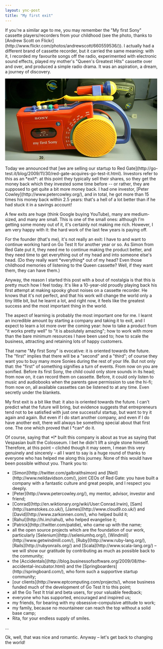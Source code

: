 ```yaml
---
layout: ync-post
title: "My first exit"
---
```


<p>If you're a similar age to me, you may remember the "My first Sony" cassette players/recorders
from your childhood (see the photo, thanks to
[Andrew Scott on Flickr](http://www.flickr.com/photos/andrewscott/660559536/)). I actually had a
different brand of cassette recorder, but it carried the same meaning: with it, I recorded my
favourite songs off the radio, experimented with electronic sound effects, played my mother's
"Queen's Greatest Hits" cassette over and over, and produced a simple radio drama. It was an
aspiration, a dream, a journey of
discovery.</p>

<a
href="http://www.flickr.com/photos/andrewscott/660559536/"><img
src="/static/2009/11/my_first_sony.jpg" alt="My First Sony by Andrew Scott on Flickr (Creative
Commons)" width="500" height="268"
/></a>

<p>Today we announced that
[we are selling our startup to Red
Gate](http://go-test.it/blog/2009/11/30/red-gate-acquires-go-test-it.html). Investors refer to this
as an *exit*: at this point they typically sell their shares, so they get the money back which they
invested some time before -- or rather, they are supposed to get quite a bit more money back. I had
one investor,
[Peter Cowley](http://www.petercowley.org/), and in total, he got more than 15 times his money back
within 2.5 years: that's a hell of a lot better than if he had stuck it in a savings
account!</p>

<p>A few exits are huge (think Google buying YouTube), many are medium-sized, and many
are small. This is one of the small ones: although I'm getting some money out of it, it's certainly
not making me rich. However, I am very happy with it: the hard work of the last few years is paying
off.</p>

<p>For the founder (that's me), it's not really an exit: I have to and want to continue
working hard on Go Test It for another year or so. As Simon from Red Gate put it, they need me to
continue making the product better, and they need time to get everything out of my head and into
someone else's head. (Do they really want *everything* out of my head? Even those childhood memories
of listening to the Queen cassette? Well, if they want them, they can have
them.)</p>

<p>Anyway, the reason I started this post with a bout of nostalgia is that this is
pretty much how I feel today. It's like a 10-year-old proudly playing back his first attempt at
making spooky ghost noises on a cassette recorder. He knows that it's not perfect, and that his work
will change the world only a tiny little bit, but he learnt a lot, and right now, it feels like the
greatest success and the most important thing in the
world.</p>

<p>The aspect of learning is probably the most important one for me. I learnt an
incredible amount by starting a company and taking it to exit, and I expect to learn a lot more over
the coming year: how to take a product from "it works pretty well" to "it is absolutely amazing";
how to work with more than the bare minimum resources I have been used to; how to scale the
business, attracting and retaining lots of happy
customers.</p>

<p>That name "My first Sony" is evocative: it is oriented towards the future. The
"first" implies that there will be a "second" and a "third"; of course they want you to buy many
more Sonies during the rest of your life. But not only that: the "first" of something signifies a
turn of events. From now on you are sonified. Before its first Sony, the child could only store
sounds in its head; from now on, it can record them on cassette. Before, it could only listen to
music and audiobooks when the parents gave permission to use the hi-fi; from now on, all available
cassettes can be listened to at any time. Even secretly under the
blankets.</p>

<p>My first exit is a bit like that: it also is oriented towards the future. I can't
predict what the future will bring, but evidence suggests that entrepreneurs tend not to be
satisfied with just one successful startup, but want to try it again and again. But even if I do
start another company, and even if I do have another exit, there will always be something special
about that first one. The one which proved that I *can* do
it.</p>

<p>Of course, saying that *I* built this company is about as true as saying that Vespasian
built the Colosseum. I bet he didn't lift a single stone himself. Therefore, at this point &ndash;
clich&eacute;d though it may seem, I mean this very genuinely and sincerely &ndash; all I want to
say is a huge round of thanks to everyone who has helped me along this journey. None of this would
have been possible without you. Thank you
to:</p>

<ul><li>[Simon](http://twitter.com/galbraithsimon) and
[Neil](http://www.neildavidson.com/), joint CEOs of Red Gate: you have built a company with a
fantastic culture and great people, and I respect you
deeply.</li>
<li>[Peter](http://www.petercowley.org/), my mentor, advisor, investor and
friend;</li>
<li>[Conrad](http://en.wiktionary.org/wiki/User:Conrad.Irwin),
[Sam](http://samstokes.co.uk/),
[James](http://www.cloud9.co.uk/) and
[David](http://www.zarkonnen.com/), who helped build
it;</li>
<li>[Rahul](http://hi.im/rahul), who helped evangelise
it;</li>
<li>[Patrick](http://twitter.com/patdie), who came up with the
name;</li>
<li>all the open source projects which are the foundation of our work, particularly
[Selenium](http://seleniumhq.org/),
[Windmill](http://www.getwindmill.com/),
[Ruby](http://www.ruby-lang.org/),
[Rails](http://rubyonrails.org/) and
[Scala](http://www.scala-lang.org/) &ndash; we will show our gratitude by contributing as much as
possible back to the
community;</li>
<li>the
[Accidentals](http://blog.businessofsoftware.org/2009/08/the-accidental-incubator.html) and the
[Springboarders](http://springboard.com/), who form such a supportive startup
community;</li>
<li>[our clients](http://www.eptcomputing.com/projects/), whose business funded much
of the development of Go Test It to this
point;</li>
<li>all the Go Test It trial and beta users, for your valuable
feedback;</li>
<li>everyone who has supported, encouraged and inspired
us;</li>
<li>my friends, for bearing with my obsessive-compulsive attitude to
work;</li>
<li>my family, because no mountaineer can reach the top without a solid base
camp;</li>
<li>Rita, for your endless supply of
smiles.</li></ul>

<p>...</p>

<p>Ok, well, that was nice and romantic. Anyway &ndash; let's get
back to changing the world!</p>
